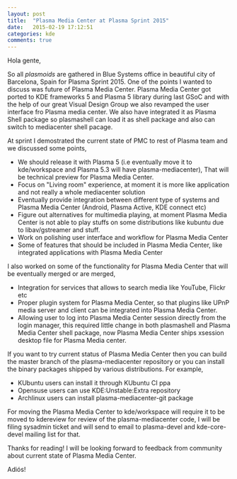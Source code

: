 ```yaml
---
layout: post
title:  "Plasma Media Center at Plasma Sprint 2015"
date:   2015-02-19 17:12:51
categories: kde
comments: true
---
```


Hola gente,

So all _plasmoids_ are gathered in Blue Systems office in beautiful city of Barcelona, Spain for Plasma Sprint 2015. One of the points I wanted to discuss was future of Plasma Media Center. Plasma Media Center got ported to KDE frameworks 5 and Plasma 5 library during last GSoC and with the help of our great Visual Design Group we also revamped the user interface fro Plasma media center. We also have integrated it as Plasma Shell package so plasmashell can load it as shell package and also can switch to mediacenter shell pacage.

At sprint I demostrated the current state of PMC to rest of Plasma team and we discussed some points,

- We should release it with Plasma 5 (i.e eventually move it to kde/workspace and Plasma 5.3 will have plasma-mediacenter), That will be technical preview for Plasma Media Center.
- Focus on "Living room" experience, at moment it is more like application and not really a whole mediacenter solution
- Eventually provide integration between different type of systems and Plasma Media Center (Android, Plasma Active, KDE connect etc)
- Figure out alternatives for multimedia playing, at moment Plasma Media Center is not able to play stuffs on some distributions like kubuntu due to libav/gstreamer and stuff.
- Work on polishing user interface and workflow for Plasma Media Center
- Some of features that should be included in Plasma Media Center, like integrated applications with Plasma Media Center

I also worked on some of the functionality for Plasma Media Center that will be eventually merged or are merged,

- Integration for services that allows to search media like YouTube, Flickr etc
- Proper plugin system for Plasma Media Center, so that plugins like UPnP media server and client can be integrated into Plasma Media Center.
- Allowing user to log into Plasma Media Center session directly from the login manager, this required little change in both plasmashell and Plasma Media Center shell package, now Plasma Media Center ships xsession desktop file for Plasma Media center.

If you want to try current status of Plasma Media Center then you can build the master branch of the plasma-mediacenter repository or you can install the binary packages shipped by various distributions. For example,

- KUbuntu users can install it through KUbuntu CI ppa
- Opensuse users can use KDE:Unstable:Extra repository
- Archlinux users can install plasma-mediacenter-git package

For moving the Plasma Media Center to kde/workspace will require it to be moved to kdereview for review of the plasma-mediacenter code, I will be filing sysadmin ticket and will send to email to plasma-devel and kde-core-devel mailing list for that.

Thanks for reading! I will be looking forward to feedback from community about current state of Plasma Media Center.

Adiós!
